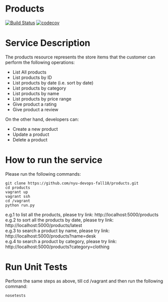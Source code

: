 # Products
[![Build Status](https://travis-ci.org/nyu-devops-fall18/products.svg?branch=master)](https://travis-ci.org/nyu-devops-fall18/products)
[![codecov](https://codecov.io/gh/nyu-devops-fall18/products/branch/master/graph/badge.svg)](https://codecov.io/gh/nyu-devops-fall18/products)

# Service Description
The products resource represents the store items that the customer can perform the following operations: 
* List All products
* List products by ID
* List products by date (i.e. sort by date)
* List products by category
* List products by name
* List products by price range
* Give product a rating
* Give product a review

On the other hand, developers can:
* Create a new product
* Update a product
* Delete a product

# How to run the service
Please run the following commands:
```
git clone https://github.com/nyu-devops-fall18/products.git  
cd products     
vagrant up
vagrant ssh
cd /vagrant
python run.py   
```
e.g.1 to list all the products, please try link: http://localhost:5000/products <br>
e.g.2 to sort all the products by date, please try link: http://localhost:5000/products/latest <br>
e.g.3 to search a product by name, please try link: http://localhost:5000/products?name=desk <br>
e.g.4 to search a product by category, please try link: http://localhost:5000/products?category=clothing <br>

# Run Unit Tests
Perform the same steps as above, till cd /vagrant and then run the following command:
```
nosetests
```
